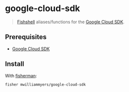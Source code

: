 # google-cloud-sdk

> [Fishshell] aliases/functions for the [Google Cloud SDK].

## Prerequisites
- [Google Cloud SDK]

## Install

With [fisherman]:

```
fisher mwilliammyers/google-cloud-sdk
```

[fisherman]: https://github.com/fisherman/fisherman
[fishshell]: https://fishshell.com/
[Google Cloud SDK]: https://cloud.google.com/sdk/install
